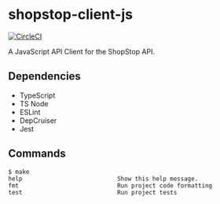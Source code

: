 # shopstop-client-js

[![CircleCI](https://circleci.com/gh/shopstop/shopstop-client-js.svg?style=svg&circle-token=9e711384dde961c3bcf65ea8586600d49f38727e)](https://circleci.com/gh/shopstop/shopstop-client-js)

A JavaScript API Client for the ShopStop API.

## Dependencies

- TypeScript
- TS Node
- ESLint
- DepCruiser
- Jest

## Commands

```
$ make
help                           Show this help message.
fmt                            Run project code formatting
test                           Run project tests
```
